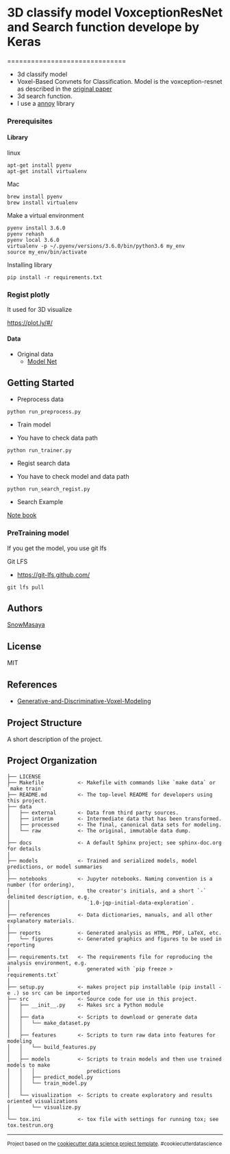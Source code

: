 # 3D classify model VoxceptionResNet and Search function develope by Keras
==============================

- 3d classify model
 - Voxel-Based Convnets for Classification. Model is the voxception-resnet as described in the [original paper](https://arxiv.org/pdf/1608.04236.pdf)
- 3d search function.
 - I use a [annoy](https://github.com/spotify/annoy) library

### Prerequisites

#### Library

linux

```
apt-get install pyenv
apt-get install virtualenv
```

Mac

```
brew install pyenv
brew install virtualenv
```

Make a virtual environment

```
pyenv install 3.6.0
pyenv rehash
pyenv local 3.6.0
virtualenv -p ~/.pyenv/versions/3.6.0/bin/python3.6 my_env
source my_env/bin/activate
```

Installing library

```
pip install -r requirements.txt
```

### Regist plotly

It used for 3D visualize

https://plot.ly/#/

#### Data


- Original data
  - [Model Net](http://modelnet.cs.princeton.edu/)


## Getting Started

- Preprocess data

```
python run_preprocess.py
```

- Train model

* You have to check data path

```
python run_trainer.py
```

- Regist search data

* You have to check model and data path

```
python run_search_regist.py
```

- Search Example

[Note book](https://github.com/SnowMasaya/Generative-and-Discriminative-Voxel-Modeling-Keras/blob/master/notebooks/3d_search_result.ipynb)

### PreTraining model

If you get the model, you use git lfs

Git LFS
- https://git-lfs.github.com/

```
git lfs pull
```

## Authors

[SnowMasaya](https://github.com/SnowMasaya)

## License

MIT

## References

- [Generative-and-Discriminative-Voxel-Modeling](https://github.com/varunkhare1234/Generative-and-Discriminative-Voxel-Modeling)

## Project Structure

A short description of the project.

Project Organization
------------

    ├── LICENSE
    ├── Makefile           <- Makefile with commands like `make data` or `make train`
    ├── README.md          <- The top-level README for developers using this project.
    ├── data
    │   ├── external       <- Data from third party sources.
    │   ├── interim        <- Intermediate data that has been transformed.
    │   ├── processed      <- The final, canonical data sets for modeling.
    │   └── raw            <- The original, immutable data dump.
    │
    ├── docs               <- A default Sphinx project; see sphinx-doc.org for details
    │
    ├── models             <- Trained and serialized models, model predictions, or model summaries
    │
    ├── notebooks          <- Jupyter notebooks. Naming convention is a number (for ordering),
    │                         the creator's initials, and a short `-` delimited description, e.g.
    │                         `1.0-jqp-initial-data-exploration`.
    │
    ├── references         <- Data dictionaries, manuals, and all other explanatory materials.
    │
    ├── reports            <- Generated analysis as HTML, PDF, LaTeX, etc.
    │   └── figures        <- Generated graphics and figures to be used in reporting
    │
    ├── requirements.txt   <- The requirements file for reproducing the analysis environment, e.g.
    │                         generated with `pip freeze > requirements.txt`
    │
    ├── setup.py           <- makes project pip installable (pip install -e .) so src can be imported
    ├── src                <- Source code for use in this project.
    │   ├── __init__.py    <- Makes src a Python module
    │   │
    │   ├── data           <- Scripts to download or generate data
    │   │   └── make_dataset.py
    │   │
    │   ├── features       <- Scripts to turn raw data into features for modeling
    │   │   └── build_features.py
    │   │
    │   ├── models         <- Scripts to train models and then use trained models to make
    │   │   │                 predictions
    │   │   ├── predict_model.py
    │   │   └── train_model.py
    │   │
    │   └── visualization  <- Scripts to create exploratory and results oriented visualizations
    │       └── visualize.py
    │
    └── tox.ini            <- tox file with settings for running tox; see tox.testrun.org


--------

<p><small>Project based on the <a target="_blank" href="https://drivendata.github.io/cookiecutter-data-science/">cookiecutter data science project template</a>. #cookiecutterdatascience</small></p>
